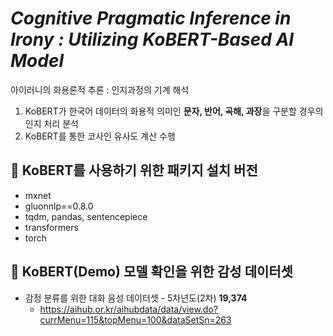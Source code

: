 # *Cognitive Pragmatic Inference in Irony : Utilizing KoBERT-Based AI Model*
아이러니의 화용론적 추론 : 인지과정의 기계 해석

1) KoBERT가 한국어 데이터의 화용적 의미인 **문자, 반어, 곡해, 과장**을 구분할 경우의 인지 처리 분석
2) KoBERT를 통한 코사인 유사도 계산 수행

## 📌 KoBERT를 사용하기 위한 패키지 설치 버전
* mxnet
* gluonnlp==0.8.0
* tqdm, pandas, sentencepiece
* transformers
* torch

## 📌 KoBERT(Demo) 모델 확인을 위한 감성 데이터셋 
* 감정 분류를 위한 대화 음성 데이터셋 - 5차년도(2차) **19,374**
  - https://aihub.or.kr/aihubdata/data/view.do?currMenu=115&topMenu=100&dataSetSn=263
